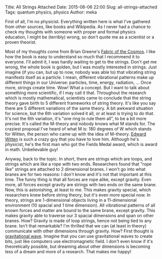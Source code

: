 Title: All Strings Attached
Date: 2015-06-06 22:00
Slug: all-strings-attached
Tags: quantum physics, physics
Author: meka


First of all, I'm no physicist. Everything written here is what I've gathered
from other sources, like books and Wikipedia. As I never had a chance to check
my thoughts with someone with proper and formal physics education, I might be
(terribly) wrong, so don't quote me as a scientist or a proven theorist.

Most of my thoughts come from Brian Greene's
[Fabric of the Cosmos](http://www.briangreene.org/?page_id=24). I like how
the book is easy to understand so much that I recommend it to everyone. I'll
admit it, I was hardly waiting to get to the strings. Don't get me wrong, the
whole book is golden, but I was mostly interested in strings. Just imagine
(if you can, but up to now, nobody was able to) that vibrating string manifests
itself as a particle. I mean, different vibrational patterns make up different
things in our Universe: particles, time, energy, radiation, ...  Once more,
strings create time. Wow! What a concept. But I want to talk about something
more scientific, if I may call it that. Throughout the research which is mostly
mathematical, scientists came to conclude that the string theory gave birth to
5 different frameworks of string theory. It's like you say there are 5 different
variations of the same theory. A bit awkward situation for science, but the 6th
variation solved it all, or at least is trying to do that. It's not the 6th
variation, it's "one ring to rule them all", to be a bit more precise. It's
called the M-theory and nobody knows what M stands for. The craziest proposal
I've heard of what M is: 180 degrees of W which stands for Witten, the person
who came up with the idea of M-theory.
[Edward Witten](http://en.wikipedia.org/wiki/Edward_Witten) is such a crazy guy
that you have to love him. Although he's physicist, he's the first man who got
the Fields Medal award, which is award in math. Unbelievable guy!

Anyway, back to the topic. In short, there are strings which are loops, and
strings which are like a rope with two ends. Researchers found that "rope like"
strings are attached to 2 dimensional branes. I won't go into what branes are
for two reasons: I don't know and it's not that important at this time. The
funny thing is that all forces are rope alike, except gravity. Even more, all
forces except gravity are strings with two ends on the same brane. Now, this is
astonishing, at least to me. This makes gravity special, which researchers knew
before string theory, but it's even more special now. In theory, strings are
1-dimensional objects living in a 11-dimensional environment (10 spacial and 1
time dimension). All vibrational patterns of all known forces and matter are
bound to the same brane, except gravity. This makes gravity able to traverse our
3 spacial dimensions and span on other branes. How? Gravity is made of loop
strings, hence not being tied to any brane. Isn't that remarkable? I'm thrilled
that we can (at least in theory) communicate with other dimensions through
gravity. How? First thought is
[gravitational wave](https://en.wikipedia.org/wiki/Gravitational_wave). Imagine
that you can use gravitational waves to create bits, just like computers use
electromagnetic field. I don't even know if it's theoretically possible, but
dreaming about other dimensions is becoming less of a dream and more of a
research. That makes me happy!
